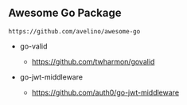 ## Awesome Go Package

```shell
https://github.com/avelino/awesome-go
```

* go-valid
  * https://github.com/twharmon/govalid

* go-jwt-middleware
  * https://github.com/auth0/go-jwt-middleware
